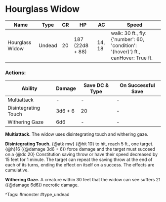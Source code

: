 # Hourglass Widow

| Name | Type | CR | HP | AC | Speed |
|------|------|----|----|----|-------|
| Hourglass Widow | Undead | 20 | 187 (22d8 + 88) | 14, 18 | walk: 30 ft., fly: {'number': 60, 'condition': '(hover)'} ft., canHover: True ft. |

### Actions:

| Ability | Damage | Save DC & Type | On Successful Save |
|---------|--------|----------------|--------------------|
| Multiattack | - | - | - |
| Disintegrating Touch | 3d6 + 6 | 20 | - |
| Withering Gaze | 6d6 | - | - |


**Multiattack.** The widow uses disintegrating touch and withering gaze.

**Disintegrating Touch.** {@atk mw} {@hit 10} to hit, reach 5 ft., one target. {@h}16 ({@damage 3d6 + 6}) force damage and the target must succeed on a {@dc 20} Constitution saving throw or have their speed decreased by 15 feet for 1 minute. The target can repeat the saving throw at the end of each of its turns, ending the effect on itself on a success. The effects are cumulative.

**Withering Gaze.** A creature within 30 feet that the widow can see suffers 21 ({@damage 6d6}) necrotic damage.

^Tags: #monster #type_undead